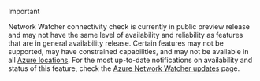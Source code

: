 > [!IMPORTANT]
> Network Watcher connectivity check is currently in public preview release and may not have the same level of availability and reliability as features that are in general availability release. Certain features may not be supported, may have constrained capabilities, and may not be available in all [Azure locations](https://www.azure.cn/support/service-dashboard/). For the most up-to-date notifications on availability and status of this feature, check the [Azure Network Watcher updates](https://www.azure.cn/what-is-new/) page.
